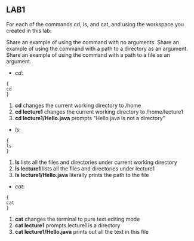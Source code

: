## **LAB1**

For each of the commands cd, ls, and cat, and using the workspace you created in this lab:

Share an example of using the command with no arguments.
Share an example of using the command with a path to a directory as an argument.
Share an example of using the command with a path to a file as an argument.

* *cd*:
```
{
cd
}
```
  1. **cd** changes the current working directory to /home
  2. **cd lecture1** changes the current working directory to /home/lecture1
  3. **cd lecture1/Hello.java** prompts "Hello.java is not a directory"

* *ls*:
```
{
ls
}
```
  1. **ls** lists all the files and directories under current working directory
  2. **ls lecture1** lists all the files and directories under lecture1 
  3. **ls lecture1/Hello.java** literally prints the path to the file

* *cat*:
```
{
cat
}
```
  1. **cat** changes the terminal to pure text editing mode
  2. **cat lecture1** prompts lecture1 is a directory
  3. **cat lecture1/Hello.java** prints out all the text in this file
